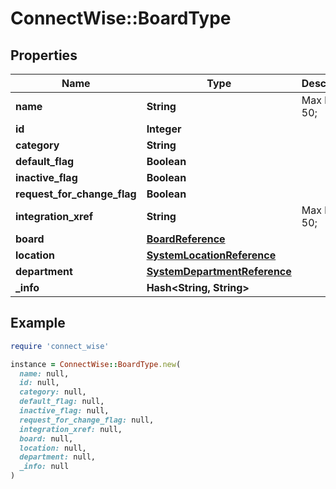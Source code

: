 # ConnectWise::BoardType

## Properties

| Name | Type | Description | Notes |
| ---- | ---- | ----------- | ----- |
| **name** | **String** |  Max length: 50; |  |
| **id** | **Integer** |  | [optional] |
| **category** | **String** |  | [optional] |
| **default_flag** | **Boolean** |  | [optional] |
| **inactive_flag** | **Boolean** |  | [optional] |
| **request_for_change_flag** | **Boolean** |  | [optional] |
| **integration_xref** | **String** |  Max length: 50; | [optional] |
| **board** | [**BoardReference**](BoardReference.md) |  | [optional] |
| **location** | [**SystemLocationReference**](SystemLocationReference.md) |  | [optional] |
| **department** | [**SystemDepartmentReference**](SystemDepartmentReference.md) |  | [optional] |
| **_info** | **Hash&lt;String, String&gt;** |  | [optional] |

## Example

```ruby
require 'connect_wise'

instance = ConnectWise::BoardType.new(
  name: null,
  id: null,
  category: null,
  default_flag: null,
  inactive_flag: null,
  request_for_change_flag: null,
  integration_xref: null,
  board: null,
  location: null,
  department: null,
  _info: null
)
```

